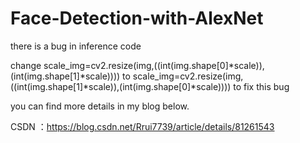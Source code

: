 # Face-Detection-with-AlexNet



there is a bug in inference code

change
scale_img=cv2.resize(img,((int(img.shape[0]*scale)),(int(img.shape[1]*scale))))
to
scale_img=cv2.resize(img,((int(img.shape[1]*scale)),(int(img.shape[0]*scale))))
to fix this bug

you can find more details in my blog below.

CSDN ：https://blog.csdn.net/Rrui7739/article/details/81261543

